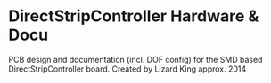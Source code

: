# DirectStripController Hardware & Docu

PCB design and documentation (incl. DOF config) for the SMD based DirectStripController board.
Created by Lizard King approx. 2014
